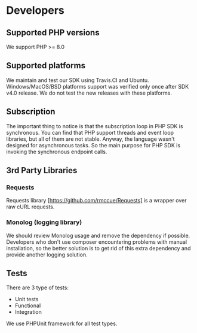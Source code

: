 # Developers
## Supported PHP versions
We support PHP >= 8.0

## Supported platforms
We maintain and test our SDK using Travis.CI and Ubuntu.
Windows/MacOS/BSD platforms support was verified only once after SDK v4.0 release. We do not test the new releases with these platforms.

## Subscription
The important thing to notice is that the subscription loop in PHP SDK is synchronous.
You can find that PHP support threads and event loop libraries, but all of them are not stable. Anyway, the language wasn't designed for asynchronous tasks. So the main purpose for PHP SDK is invoking the synchronous endpoint calls.

## 3rd Party Libraries
### Requests
Requests library [https://github.com/rmccue/Requests] is a wrapper over raw cURL requests.

### Monolog (logging library)
We should review Monolog usage and remove the dependency if possible. Developers who don't use composer encountering problems with manual installation, so the better solution is to get rid of this extra dependency and provide another logging solution.

## Tests
There are 3 type of tests:
* Unit tests
* Functional
* Integration

We use PHPUnit framework for all test types.
